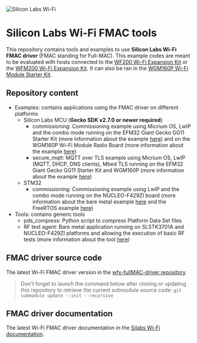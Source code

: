 ![Silicon Labs Wi-Fi](https://prnewswire2-a.akamaihd.net/p/1893751/sp/189375100/thumbnail/entry_id/1_bxpjsgr1/def_height/400/def_width/400/version/100011/type/1)

# Silicon Labs Wi-Fi FMAC tools

This repository contains tools and examples to use **Silicon Labs Wi-Fi FMAC driver** (FMAC standing for Full-MAC). This example codes are meant to be evaluated with hosts connected to the [WF200 Wi-Fi Expansion Kit](https://www.silabs.com/products/development-tools/wireless/wi-fi/wf200-expansion-kit) or the [WFM200 Wi-Fi Expansion Kit](https://www.silabs.com/products/development-tools/wireless/wi-fi/wfm200-expansion-kit). It can also be ran in the [WGM160P Wi-Fi Module Starter Kit](https://www.silabs.com/products/development-tools/wireless/wi-fi/wgm160p-wifi-module-starter-kit).

## Repository content

* Examples: contains applications using the FMAC driver on different platforms
  * Silicon Labs MCU (**Gecko SDK v2.7.0 or newer required**)
    * commissioning: Commissioning example using Micrium OS, LwIP and the combo mode running on the EFM32 Giant Gecko GG11 Starter Kit (more information about the example [here](./Examples/SiliconLabs/commissioning/SLSTK3701A/README.md)) and on the WGM160P Wi-Fi Module Radio Board (more information about the example [here](./Examples/SiliconLabs/commissioning/WGM160P/README.md))
    * secure_mqtt: MQTT over TLS example using Micrium OS, LwIP (MQTT, DHCP, DNS clients), Mbed TLS running on the EFM32 Giant Gecko GG11 Starter Kit and WGM160P (more information about the example [here](./Examples/SiliconLabs/secure_mqtt/README.md))
  * STM32
    * commissioning: Commissioning example using LwIP and the combo mode running on the NUCLEO-F429ZI board (more information about the bare metal example [here](./Examples/STM32/commissioning/F429ZI_bare_metal/README.md) and the FreeRTOS example [here](./Examples/STM32/commissioning/F429ZI_freertos/README.md))
* Tools: contains generic tools
  * pds_compress: Python script to compress Platform Data Set files
  * RF test agent: Bare metal application running on SLSTK3701A and NUCLEO-F429ZI platforms and allowing the execution of basic RF tests (more information about the tool [here](./Tools/RF_test_agent/README.md))


## FMAC driver source code

The latest Wi-Fi FMAC driver version in the [wfx-fullMAC-driver repository](https://github.com/SiliconLabs/wfx-fullMAC-driver)

> Don't forget to launch the command below after cloning or updating this repository to retrieve the current submodule source code:
`git submodule update --init --recursive`

## FMAC driver documentation

The latest Wi-Fi FMAC driver documentation in the [Silabs Wi-Fi documentation](https://docs.silabs.com/wifi/wf200/rtos/latest/index).
